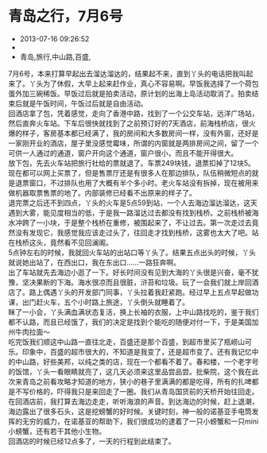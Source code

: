 # 青岛之行，7月6号
- 2013-07-16 09:26:52
- 
- 青岛,旅行,中山路,百盛,

<div>7月6号，本来打算早起出去溜达溜达的，结果起不来，直到丫头的电话把我叫起来了。丫头为了休假，大早上起来赶作业，真心不容易啊。早饭我选择了一个荷包蛋外加三碗稀饭。早饭过后就是拍卖活动，原计划的出海上岛活动取消了。拍卖结束后就是午饭时间，午饭过后就是自由活动。</div><div>回酒店拿了包，凭着感觉，走向了香港中路，找到了一个公交车站，远洋广场站，然后直奔火车站。下车后很快就找到了之前预订好的7天酒店，前海栈桥店，很火爆的样子，客房基本都已经满了，我的房间和大多数房间一样，没有外窗，还好是一家刚开业的酒店，屋子里没感觉霉味，所谓的内窗就是两排房间之间，留了一个可供一人通过的通道，窗户开向这个通道，窗户很小，而且不能开得很大。</div><div>放下包，先去火车站把旅行社给的票就退了。车票249块钱，退票扣掉了12块5。现在都可以网上买票了，但是售票厅还是有很多人在那边排队，队伍稍微短点的就是退票窗口，不过排队也用了大概有半个多小时。老火车站没有拆掉，现在被用来做机器取票售票的地了。内部装修已经看不出原来的样子了。</div><div>退完票之后还不到四点，丫头的火车是5点59到站，一个人去海边溜达溜达，这天遇到大雾，能见度相当的低，于是我一路溜达过去都没有找到栈桥。之前栈桥被海水冲跨了一小块，于是整个栈桥在重修，被围起来了，不让过去。第一次走过去竟然没有发现它，我感觉我应该走过头了，往回走才找到栈桥，这雾也太大了吧。站在栈桥这头，竟然看不见回澜阁。</div><div>5点钟左右的时候，我就回火车站的出站口等丫头了。结果五点出头的时候，丫头就说她出站了，在西出口，我在东出口……一路狂奔啊。</div><div>出了车站就先去海边小逛了一下。好长时间没有见到大海的丫头很是兴奋，毫不犹豫，坚决果断的下海。海水很凉而且很脏，浒苔和垃圾。玩了一会我们就上岸回酒店了。路上偶遇丫头的开发部门同事，丫头拉着我赶紧跑。经过早上五点早起做功课，出门赶火车，五个小时路上旅途，丫头倒头就睡着了。</div><div>眯了一小会，丫头满血满状态复活，换上长袖的衣服，上中山路找吃的，鉴于我们都不认路，而且已经饿了，我们的决定是找到个能吃的随便对付一下，于是美国加州牛肉拉面～</div><div>吃完饭我们顺这中山路一直往北走，百盛还是那个百盛，到超市里买了瓶崂山可乐。印象中，百盛的超市很大的，不知道是我变了，还是超市变了。还有我记忆中的中山路，好些美邦，以纯之类的店，现在一个都看不着了。春和楼，一个老字号的饭馆，丫头一看眼睛就亮了，这几天必须来这里品尝品尝。批柴院，这个我在此次来青岛之前看攻略才知道的地方，狭小的巷子里满满的都是吃得，所有的扎啤都是不写价格的，吓得我只是来回走了一圈。我们从青岛国货前的天桥开始往回走。</div><div>在回酒店前，我打算去海边走走，听听海浪的声音。到达海边的时候，赶上退潮，海边露出了很多石头，这是挖螃蟹的好时候。关键时刻，神一般的诺基亚手电筒发挥的无穷的威力，在诺基亚的帮助下，我们很成功的逮着了一只小螃蟹和一只mini小螃蟹，还有若干其他小生物。</div><div>回酒店的时候已经12点多了，一天的行程到此结束了。</div>
